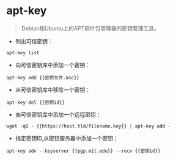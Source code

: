 # apt-key

> Debian和Ubuntu上的APT软件包管理器的密钥管理工具。

- 列出可信密钥：

`apt-key list`

- 向可信密钥库中添加一个密钥：

`apt-key add {{密钥文件.asc}}`

- 从可信密钥库中移除一个密钥：

`apt-key del {{密钥id}}`

- 向可信密钥库中添加一个远程密钥：

`wget -qO - {{https://host.tld/filename.key}} | apt-key add -`

- 指定密钥ID,从密钥服务器中添加一个密钥：

`apt-key adv --keyserver {{pgp.mit.edu}} --recv {{密钥id}}`
